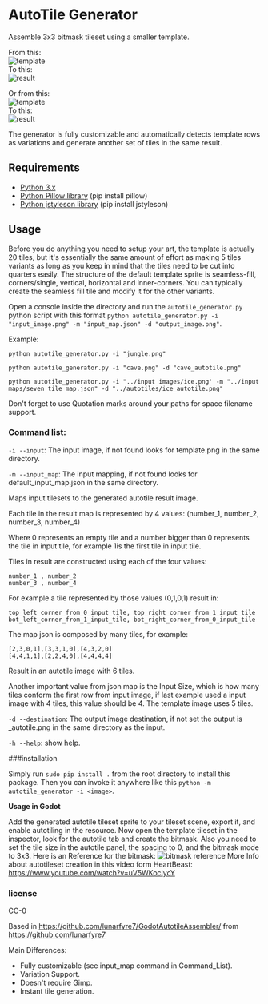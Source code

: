 # AutoTile Generator

Assemble 3x3 bitmask tileset using a smaller template.

From this:  
![template](https://i.imgur.com/QiyhVhm.png)  
To this:  
![result](https://i.imgur.com/PbmxC9j.png)

Or from this:  
![template](https://i.imgur.com/bgRyd6l.png)  
To this:  
![result](https://i.imgur.com/3mxv01p.png)

The generator is fully customizable and automatically detects template rows as variations and generate another set of tiles in the same result.

## Requirements
* [Python 3.x](https://www.python.org/downloads/)
* [Python Pillow library](https://pillow.readthedocs.io/en/5.1.x/installation.html) (pip install pillow)
* [Python jstyleson library](https://github.com/linjackson78/jstyleson) (pip install jstyleson)

## Usage

Before you do anything you need to setup your art, the template is actually 20 tiles, but it's essentially the same amount of effort as making 5 tiles variants as long as you keep in mind that the tiles need to be cut into quarters easily. The structure of the default template sprite is seamless-fill, corners/single, vertical, horizontal and inner-corners. You can typically create the seamless fill tile and modify it for the other variants.

Open a console inside the directory and run the `autotile_generator.py` python script with this format `python autotile_generator.py -i "input_image.png" -m "input_map.json" -d "output_image.png"`.

Example:

`python autotile_generator.py -i "jungle.png"`

`python autotile_generator.py -i "cave.png" -d "cave_autotile.png"`

`python autotile_generator.py -i "../input images/ice.png' -m "../input maps/seven tile map.json" -d "../autotiles/ice_autotile.png"`


Don't forget to use Quotation marks around your paths for space filename support.

### Command list:
`-i --input`: The input image, if not found looks for template.png in the same directory.

`-m --input_map`: The input mapping, if not found looks for default_input_map.json in the same directory.

Maps input tilesets to the generated autotile result image. 

Each tile in the result map is represented by 4 values: (number_1, number_2, number_3, number_4)

Where 0 represents an empty tile and a number bigger than 0 represents the tile in input tile, for example 1is the first tile in input tile.

Tiles in result are constructed using each of the four values:
```
number_1 , number_2
number_3 , number_4
```
For example a tile represented by those values (0,1,0,1) result in:
```
top_left_corner_from_0_input_tile, top_right_corner_from_1_input_tile
bot_left_corner_from_1_input_tile, bot_right_corner_from_0_input_tile
```
The map json is composed by many tiles, for example:
```
[2,3,0,1],[3,3,1,0],[4,3,2,0]
[4,4,1,1],[2,2,4,0],[4,4,4,4]
```
Result in an autotile image with 6 tiles.

Another important value from json map is the Input Size, which is how many tiles conform the first row from input image, if last example used a input image with 4 tiles, this value should be 4. The template image uses 5 tiles.

`-d --destination`: The output image destination, if not set the output is <inputfile>_autotile.png in the same directory as the input.

`-h --help`: show help.

###installation

Simply run `sudo pip install .` from the root directory to install this package. Then you can invoke it anywhere like this `python -m autotile_generator -i <image>`.

**Usage in Godot**

Add the generated autotile tileset sprite to your tileset scene, export it, and enable autotiling in the resource. Now open the template tileset in the inspector, look for the autotile tab and create the bitmask. Also you need to set the tile size in the autotile panel, the spacing to 0, and the bitmask mode to 3x3. 
Here is an Reference for the bitmask:
![bitmask reference](https://i.imgur.com/8Ogwgnf.png)
More Info about autotileset creation in this video form HeartBeast: https://www.youtube.com/watch?v=uV5WKocIycY

### license
CC-0

Based in https://github.com/lunarfyre7/GodotAutotileAssembler/ from https://github.com/lunarfyre7

Main Differences:
* Fully customizable (see input_map command in Command_List).
* Variation Support.
* Doesn't require Gimp.
* Instant tile generation.
